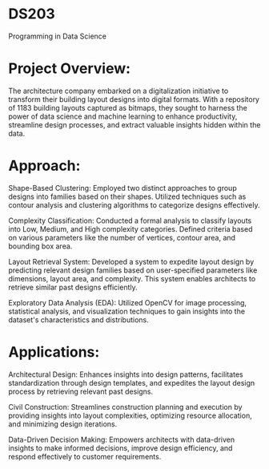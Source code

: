 # DS203
Programming in Data Science

# Project Overview:
The architecture company embarked on a digitalization initiative to transform their building layout designs into digital formats. With a repository of 1183 building layouts captured as bitmaps, they sought to harness the power of data science and machine learning to enhance productivity, streamline design processes, and extract valuable insights hidden within the data.

# Approach:

Shape-Based Clustering: Employed two distinct approaches to group designs into families based on their shapes. Utilized techniques such as contour analysis and clustering algorithms to categorize designs effectively.

Complexity Classification: Conducted a formal analysis to classify layouts into Low, Medium, and High complexity categories. Defined criteria based on various parameters like the number of vertices, contour area, and bounding box area.

Layout Retrieval System: Developed a system to expedite layout design by predicting relevant design families based on user-specified parameters like dimensions, layout area, and complexity. This system enables architects to retrieve similar past designs efficiently.

Exploratory Data Analysis (EDA): Utilized OpenCV for image processing, statistical analysis, and visualization techniques to gain insights into the dataset's characteristics and distributions.

# Applications:
Architectural Design: Enhances insights into design patterns, facilitates standardization through design templates, and expedites the layout design process by retrieving relevant past designs.

Civil Construction: Streamlines construction planning and execution by providing insights into layout complexities, optimizing resource allocation, and minimizing design iterations.

Data-Driven Decision Making: Empowers architects with data-driven insights to make informed decisions, improve design efficiency, and respond effectively to customer requirements.

